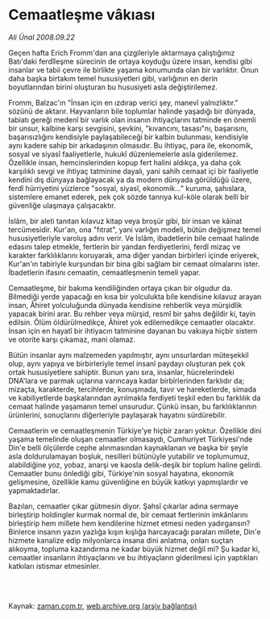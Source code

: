 # Cemaatleşme vâkıası

*Ali Ünal 2008.09.22*

<td class="columnist-detail">
<p>Geçen hafta Erich Fromm'dan ana çizgileriyle aktarmaya çalıştığımız Batı'daki ferdîleşme sürecinin de ortaya koyduğu üzere insan, kendisi gibi insanlar ve tabii çevre ile birlikte yaşama konumunda olan bir varlıktır. Onun daha başka birtakım temel hususiyetleri gibi, varlığının en derin boyutlarından birini oluşturan bu hususiyeti asla değiştirilemez.</p>
<p>
<div id="haberMetinDiv">
<p>Fromm, Balzac'ın "İnsan için en ızdırap verici şey, manevî yalnızlıktır." sözünü de aktarır. Hayvanların bile toplumlar halinde yaşadığı bir dünyada, tabiatı gereği medenî bir varlık olan insanın ihtiyaçlarını tatminde en önemli bir unsur, kalbine karşı sevgisini, şevkini, "kıvancını, tasası"nı, başarısını, başarısızlığını kendisiyle paylaşabileceği bir kalbin bulunması, kendisiyle aynı kadere sahip bir arkadaşının olmasıdır. Bu ihtiyaç, para ile, ekonomik, sosyal ve siyasî faaliyetlerle, hukukî düzenlemelerle asla giderilemez. Özellikle insan, hemcinslerinden kopup fert halini aldıkça, ya daha çok karşılıklı sevgi ve ihtiyaç tatminine dayalı, yani sahih cemaat içi bir faaliyetle kendini dış dünyaya bağlayacak ya da modern dünyada görüldüğü üzere, ferdî hürriyetini yüzlerce "sosyal, siyasî, ekonomik..." kuruma, şahıslara, sistemlere emanet ederek, pek çok sözde tanrıya kul-köle olarak belli bir güvenliğe ulaşmaya çalışacaktır.
<p>İslâm, bir aleti tanıtan kılavuz kitap veya broşür gibi, bir insan ve kâinat tercümesidir. Kur'an, ona "fıtrat", yani varlığın modeli, bütün değişmez temel hususiyetleriyle varoluş adını verir. Ve İslâm, ibadetlerin bile cemaat halinde edasını talep etmekle, fertlerin bir yandan ferdiyetlerini, ferdî mizaç ve karakter farklılıklarını koruyarak, ama diğer yandan birbirleri içinde eriyerek, Kur'an'ın tabiriyle kurşundan bir bina gibi sağlam bir cemaat olmalarını ister. İbadetlerin ifasını cemaatin, cemaatleşmenin temeli yapar.
<p>Cemaatleşme, bir bakıma kendiliğinden ortaya çıkan bir olgudur da. Bilmediği yerde yapacağı en kısa bir yolculukta bile kendisine kılavuz arayan insan, Âhiret yolculuğunda dünyada kendisine rehberlik veya mürşidlik yapacak birini arar. Bu rehber veya mürşid, resmî bir şahıs değildir ki, tayin edilsin. Ölüm öldürülmedikçe, Âhiret yok edilemedikçe cemaatler olacaktır. İnsan için en hayatî bir ihtiyacın tatminine dayanan bu vakıaya hiçbir sistem ve otorite karşı çıkamaz, mani olamaz.
<p>Bütün insanlar aynı malzemeden yapılmıştır, aynı unsurlardan müteşekkil olup, aynı yapıya ve birbirleriyle temel insanî paydayı oluşturan pek çok ortak hususiyetlere sahiptir. Bunun yanı sıra, insanlar, hücrelerindeki DNA'lara ve parmak uçlarına varıncaya kadar birbirlerinden farklıdır da; mizaçta, karakterde, tercihlerde, konuşmada, tavır ve hareketlerde, simada ve kabiliyetlerde başkalarından ayrılmakla ferdiyeti teşkil eden bu farklılık da cemaat halinde yaşamanın temel unsurudur. Çünkü insan, bu farklılıklarının ürünlerini, sonuçlarını diğerleriyle paylaşarak hayatını sürdürebilir.
<p>Cemaatlerin ve cemaatleşmenin Türkiye'ye hiçbir zararı yoktur. Özellikle dini yaşama temelinde oluşan cemaatler olmasaydı, Cumhuriyet Türkiyesi'nde Din'e belli ölçülerde cephe alınmasından kaynaklanan ve başka bir şeyle asla doldurulamayan boşluk, nesilleri bütünüyle yutabilir ve toplumumuz, alabildiğine yoz, yobaz, anarşi ve kaosla delik-deşik bir toplum haline gelirdi. Cemaatler bunu önlediği gibi, Türkiye'nin sosyal hayatına, ekonomik gelişmesine, özellikle kamu güvenliğine en büyük katkıyı yapmışlardır ve yapmaktadırlar.
<p>Bazıları, cemaatler çıkar gütmesin diyor. Şahsî çıkarlar adına sermaye birleştirip holdingler kurmak normal de, bir cemaat fertlerinin imkânlarını birleştirip hem millete hem kendilerine hizmet etmesi neden yadırgansın? Binlerce insanın yazın yazlığa kışın kışlığa harcayacağı paraları millete, Din'e hizmete kanalize edip milyonlarca insana dini anlatma, onları suçtan alıkoyma, topluma kazandırma ne kadar büyük hizmet değil mi? Şu kadar ki, cemaatler insanların ihtiyaçlarını ve bu ihtiyaçların giderilmesi için yaptıkları katkıları istismar etmesinler. </p></p></p></p></p></p></div>
</p>


<p><br>
		 </br></p></td>

Kaynak: [zaman.com.tr](http://zaman.com.tr/yazar.do?yazino=741100), [web.archive.org (arşiv bağlantısı)](http://web.archive.org/web/20120126071452/http://www.zaman.com.tr:80/yazar.do?yazino=741100)
